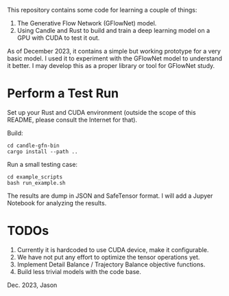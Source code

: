 This repository contains some code for learning a couple of things:

1. The Generative Flow Network (GFlowNet) model.
2. Using Candle and Rust to build and train a deep learning model on a GPU with CUDA to test it out.

As of December 2023, it contains a simple but working prototype for a very basic model. I used it to experiment with the GFlowNet model to understand it better. I may develop this as a proper library or tool for GFlowNet study.

Perform a Test Run
==================

Set up your Rust and CUDA environment (outside the scope of this README, please consult the Internet for that).

Build:



```
cd candle-gfn-bin
cargo install --path ..
```

Run a small testing case:

```
cd example_scripts
bash run_example.sh
```

The results are dump in JSON and SafeTensor format. I will
add a Jupyer Notebook for analyzing the results.

TODOs
====================

1. Currently it is hardcoded to use CUDA device, make it configurable.
2. We have not put any effort to optimize the tensor operations yet.
3. Implement Detail Balance / Trajectory Balance objective functions.
4. Build less trivial models with the code base.



Dec. 2023, Jason